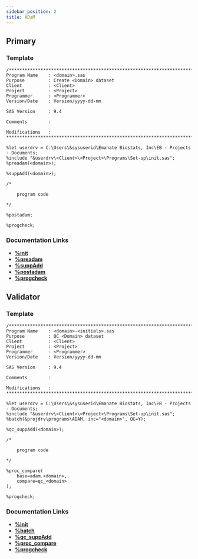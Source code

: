 ```yaml
---
sidebar_position: 2
title: ADaM
---
```


## Primary

### Template

```sas
/****************************************************************************************
Program Name    : <domain>.sas
Purpose         : Create <Domain> dataset
Client          : <Client>
Project         : <Project>
Programmer      : <Programmer>
Version/Date    : Version/yyyy-dd-mm

SAS Version     : 9.4

Comments        :

Modifications   :
*****************************************************************************************/

%let userdrv = C:\Users\&sysuserid\Emanate Biostats, Inc\EB - Projects - Documents;
%include "&userdrv\<Client>\<Project>\Programs\Set-up\init.sas";
%preadam(<domain>);

%suppAdd(<domain>);

/*

    program code

*/

%postadam;

%progcheck;
```

### Documentation Links

<!-- prettier-ignore -->
- [**%init**](..\set-up\init.md)
- [**%preadam**](..\..\macros\macros-adam\preadam.md)
- [**%suppAdd**](..\..\macros\macros-adam\suppadd.md)
- [**%postadam**](..\..\macros\macros-adam\postadam.md)
- [**%progcheck**](..\..\macros\macros-general\progcheck.md)

## Validator

### Template

```sas
/****************************************************************************************
Program Name    : <domain>-<initials>.sas
Purpose         : QC <Domain> dataset
Client          : <Client>
Project         : <Project>
Programmer      : <Programmer>
Version/Date    : Version/yyyy-dd-mm

SAS Version     : 9.4

Comments        :

Modifications   :
*****************************************************************************************/

%let userdrv = C:\Users\&sysuserid\Emanate Biostats, Inc\EB - Projects - Documents;
%include "&userdrv\<Client>\<Project>\Programs\Set-up\init.sas";
%batch(&projdrv\programs\ADAM, inc="<domain>", QC=Y);

%qc_suppAdd(<domain>);

/*

    program code

*/

%proc_compare(
	base=adam.<domain>,
	compare=qc_<domain>
);

%progcheck;
```

### Documentation Links

<!-- prettier-ignore -->
- [**%init**](..\set-up\init.md)
- [**%batch**](..\..\macros\macros-general\batch.md)
- [**%qc_suppAdd**](..\..\macros\macros-adam\suppadd.md)
- [**%proc_compare**](..\..\macros\macros-validation\proc-compare.md)
- [**%progcheck**](..\..\macros\macros-general\progcheck.md)
